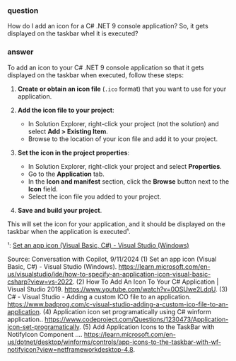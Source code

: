 ### question

How do I add an icon for a C# .NET 9 console application? So, it gets displayed on the taskbar whel it is executed?

### answer

To add an icon to your C# .NET 9 console application so that it gets displayed on the taskbar when executed, follow these steps:

1. **Create or obtain an icon file** (`.ico` format) that you want to use for your application.

2. **Add the icon file to your project**:

   - In Solution Explorer, right-click your project (not the solution) and select **Add > Existing Item**.
   - Browse to the location of your icon file and add it to your project.

3. **Set the icon in the project properties**:

   - In Solution Explorer, right-click your project and select **Properties**.
   - Go to the **Application** tab.
   - In the **Icon and manifest** section, click the **Browse** button next to the **Icon** field.
   - Select the icon file you added to your project.

4. **Save and build your project**.

This will set the icon for your application, and it should be displayed on the taskbar when the application is executed¹.

¹: [Set an app icon (Visual Basic, C#) - Visual Studio (Windows)](https://learn.microsoft.com/en-us/visualstudio/ide/how-to-specify-an-application-icon-visual-basic-csharp?view=vs-2022)

Source: Conversation with Copilot, 9/11/2024
(1) Set an app icon (Visual Basic, C#) - Visual Studio (Windows). https://learn.microsoft.com/en-us/visualstudio/ide/how-to-specify-an-application-icon-visual-basic-csharp?view=vs-2022.
(2) How To Add An Icon To Your C# Application | Visual Studio 2019. https://www.youtube.com/watch?v=0OSUwe2LdqU.
(3) C# - Visual Studio - Adding a custom ICO file to an application. https://www.badprog.com/c-visual-studio-adding-a-custom-ico-file-to-an-application.
(4) Application icon set programatically using C# winform application.. https://www.codeproject.com/Questions/1230473/Application-icon-set-programatically.
(5) Add Application Icons to the TaskBar with NotifyIcon Component .... https://learn.microsoft.com/en-us/dotnet/desktop/winforms/controls/app-icons-to-the-taskbar-with-wf-notifyicon?view=netframeworkdesktop-4.8.

